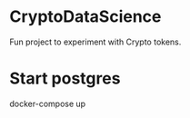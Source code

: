 # CryptoDataScience
Fun project to experiment with Crypto tokens. 

# Start postgres
docker-compose up
